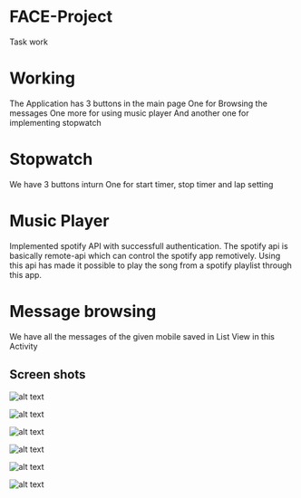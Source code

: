 # FACE-Project
Task work 
# Working
The Application has 3 buttons in the main page
One for Browsing the messages
One more for using music player
And another one for implementing stopwatch

# Stopwatch
We have 3 buttons inturn
One for start timer, stop timer and lap setting

# Music Player
Implemented spotify API with successfull authentication. The spotify api is basically remote-api which can control the spotify app remotively.
Using this api has made it possible to play the song from a spotify playlist through this app.

# Message browsing 
We have all the messages of the given mobile saved in List View in this Activity


## Screen shots

![alt text](https://github.com/PSSubramanya/FACE-Project/blob/master/Images/IMG-20190927-WA0014%20(1).jpg)

![alt text](https://github.com/PSSubramanya/FACE-Project/blob/master/Images/IMG-20190927-WA0015%20(1).jpg)

![alt text](https://github.com/PSSubramanya/FACE-Project/blob/master/Images/IMG-20190927-WA0016%20(1).jpg)

![alt text](https://github.com/PSSubramanya/FACE-Project/blob/master/Images/IMG-20190927-WA0017.jpg)

![alt text](https://github.com/PSSubramanya/FACE-Project/blob/master/Images/IMG-20190927-WA0018.jpg)

![alt text](https://github.com/PSSubramanya/FACE-Project/blob/master/Images/IMG-20190927-WA0019.jpg)
